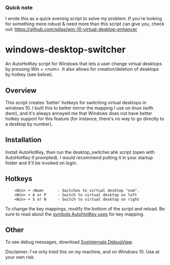 ### Quick note
I wrote this as a quick evening script to solve my problem. If you're looking for something more robust & need more than this script can give you, check out:
https://github.com/sdias/win-10-virtual-desktop-enhancer

# windows-desktop-switcher
An AutoHotKey script for Windows that lets a user change virtual desktops by pressing Win + &lt;num>. It also allows for creation/deletion of desktops by hotkey (see below).

## Overview
This script creates 'better' hotkeys for switching virtual desktops in windows 10. I built this to better mirror
the mapping I use on linux (with dwm), and it's always annoyed me that Windows does not have better
hotkey support for this feature (for instance, there's no way to go directly to a desktop by number).

## Installation
Install AutoHotKey, then run the desktop_switcher.ahk script (open with AutoHotKey if prompted). I would recommend putting it in your startup folder and it'll be invoked on login.

## Hotkeys
        <Win> + <Num>      - Switches to virtual desktop "num".
        <Win> + A or P     - Switch to virtual desktop on left
        <Win> + S or N     - Switch to virtual desktop on right

To change the key mappings, modify the bottom of the script and reload. Be sure to read about the [symbols AutoHotKey uses](https://autohotkey.com/docs/Hotkeys.htm) for key mapping.

## Other
To see debug messages, download [SysInternals DebugView](https://technet.microsoft.com/en-us/sysinternals/debugview).

Disclaimer: I've only tried this on my machine, and on Windows 10. Use at your own risk.
